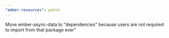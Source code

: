 ```yaml
---
"ember-resources": patch
---
```


Move ember-async-data to "dependencies" because users are not required to import from that package ever"

